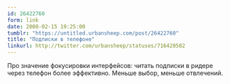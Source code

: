 ```yaml
---
id: 26422760
form: link
date: 2008-02-15 19:25:00
tumblr: "https://untitled.urbansheep.com/post/26422760"
title: "Подписки в телефоне"
linkurl: http://twitter.com/urbansheep/statuses/716420582
---
```

<p>Про значение фокусировки интерфейсов: читать подписки в ридере через телефон более эффективно. Меньше выбор, меньше отвлечений.</p>
